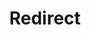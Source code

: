 ﻿---
layout: src/layouts/Redirect.astro
title: Redirect
redirect: https://octopus.com/docs/infrastructure/environments
pubDate:  2023-01-01
navSearch: false
navSitemap: false
navMenu: false
---
